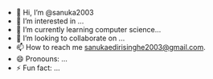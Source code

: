 - 👋 Hi, I’m @sanuka2003
- 👀 I’m interested in ...
- 🌱 I’m currently learning computer science...
- 💞️ I’m looking to collaborate on ...
- 📫 How to reach me sanukaedirisinghe2003@gmail.com.
- 😄 Pronouns: ...
- ⚡ Fun fact: ...

<!---
sanuka2003/sanuka2003 is a ✨ special ✨ repository because its `README.md` (this file) appears on your GitHub profile.
You can click the Preview link to take a look at your changes.
--->
